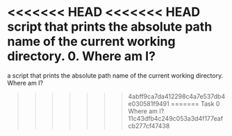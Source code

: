 <<<<<<< HEAD
<<<<<<< HEAD
script that prints the absolute path name of the current working directory.
0. Where am I?
=======
a script that prints the absolute path name of the current working directory.
Where am I?
>>>>>>> 4abff9ca7da412298c4a7e537db4e030581f9491
=======
Task 0 Where am I?
>>>>>>> 11c43dfb4c249c053a3d4f177eafcb277cf47438
